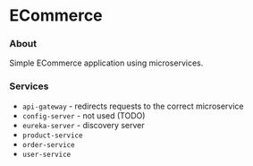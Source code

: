 # ECommerce

### About

Simple ECommerce application using microservices.


### Services

- `api-gateway` - redirects requests to the correct microservice
- `config-server` - not used (TODO)
- `eureka-server` - discovery server
- `product-service`
- `order-service`
- `user-service`

